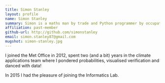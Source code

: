 ```yaml
---
title: Simon Stanley
layout: profile
name: Simon Stanley
summary: Simon is a maths man by trade and Python programmer by occupation.
affiliation: past-member
github-url: http://github.com/simonstanley
email: simon.stanley87@gmail.com
mugshot: simon-stanley.jpg
---
```


I joined the Met Office in 2012, spent two (and a bit) years in the climate applications team where I pondered probabilities, visualised verification and danced with data!

In 2015 I had the pleasure of joining the Informatics Lab.
